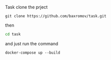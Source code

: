 Task
clone the prject

```
git clone https://github.com/baxromov/task.git
```
then 

```bash
cd task
```

and just run the command

```
docker-compose up --build
```
